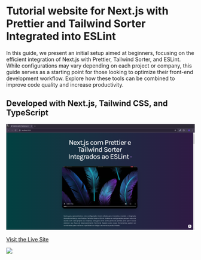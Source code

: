 # Tutorial website for Next.js with Prettier and Tailwind Sorter Integrated into ESLint

In this guide, we present an initial setup aimed at beginners, focusing on the efficient integration of Next.js with Prettier, Tailwind Sorter, and ESLint. While configurations may vary depending on each project or company, this guide serves as a starting point for those looking to optimize their front-end development workflow. Explore how these tools can be combined to improve code quality and increase productivity.


## Developed with Next.js, Tailwind CSS, and TypeScript


![Preview](./public/preview.png)

[Visit the Live Site](https://nextjs-eslint-prettier-tailwind-config.vercel.app/)

[![](https://skillicons.dev/icons?i=react,next,ts,tailwind)](https://skillicons.dev)